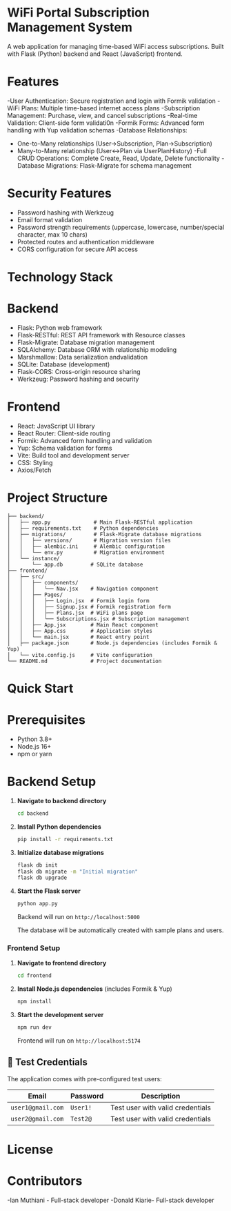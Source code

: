 # WiFi Portal Subscription Management System

A web application for managing time-based WiFi access subscriptions. Built with Flask (Python) backend and React (JavaScript) frontend.

# Features

-User Authentication: Secure registration and login with Formik validation
-WiFi Plans: Multiple time-based internet access plans
-Subscription Management: Purchase, view, and cancel subscriptions
-Real-time Validation: Client-side form validati0n
-Formik Forms: Advanced form handling with Yup validation schemas
-Database Relationships:
  - One-to-Many relationships (User→Subscription, Plan→Subscription)
  - Many-to-Many relationship (User↔Plan via UserPlanHistory)
-Full CRUD Operations: Complete Create, Read, Update, Delete functionality
-Database Migrations: Flask-Migrate for schema management

# Security Features
- Password hashing with Werkzeug
- Email format validation
- Password strength requirements (uppercase, lowercase, number/special character, max 10 chars)
- Protected routes and authentication middleware
- CORS configuration for secure API access

# Technology Stack

#  Backend
- Flask: Python web framework
- Flask-RESTful: REST API framework with Resource classes
- Flask-Migrate: Database migration management
- SQLAlchemy: Database ORM with relationship modeling
- Marshmallow: Data serialization andvalidation
- SQLite: Database (development)
- Flask-CORS: Cross-origin resource sharing
- Werkzeug: Password hashing and security

# Frontend
- React: JavaScript UI library
- React Router: Client-side routing
- Formik: Advanced form handling and validation
- Yup: Schema validation for forms
- Vite: Build tool and development server
- CSS: Styling
- Axios/Fetch

# Project Structure
```
├── backend/
│   ├── app.py              # Main Flask-RESTful application
│   ├── requirements.txt    # Python dependencies
│   ├── migrations/         # Flask-Migrate database migrations
│   │   ├── versions/       # Migration version files
│   │   ├── alembic.ini     # Alembic configuration
│   │   └── env.py          # Migration environment
│   └── instance/
│       └── app.db         # SQLite database
├── frontend/
│   ├── src/
│   │   ├── components/
│   │   │   └── Nav.jsx    # Navigation component
│   │   ├── Pages/
│   │   │   ├── Login.jsx  # Formik login form
│   │   │   ├── Signup.jsx # Formik registration form
│   │   │   ├── Plans.jsx  # WiFi plans page
│   │   │   └── Subscriptions.jsx # Subscription management
│   │   ├── App.jsx        # Main React component
│   │   ├── App.css        # Application styles
│   │   └── main.jsx       # React entry point
│   ├── package.json       # Node.js dependencies (includes Formik & Yup)
│   └── vite.config.js     # Vite configuration
└── README.md              # Project documentation
```

# Quick Start

# Prerequisites
- Python 3.8+
- Node.js 16+
- npm or yarn

# Backend Setup

1. **Navigate to backend directory**
   ```bash
   cd backend
   ```

2. **Install Python dependencies**
   ```bash
   pip install -r requirements.txt
   ```

3. **Initialize database migrations**
   ```bash
   flask db init
   flask db migrate -m "Initial migration"
   flask db upgrade
   ```

4. **Start the Flask server**
   ```bash
   python app.py
   ```
   Backend will run on `http://localhost:5000`

   The database will be automatically created with sample plans and users.

### Frontend Setup

1. **Navigate to frontend directory**
   ```bash
   cd frontend
   ```

2. **Install Node.js dependencies** (includes Formik & Yup)
   ```bash
   npm install
   ```

3. **Start the development server**
   ```bash
   npm run dev
   ```
   Frontend will run on `http://localhost:5174`

## 🧪 Test Credentials

The application comes with pre-configured test users:

| Email | Password | Description |
|-------|----------|-------------|
| `user1@gmail.com` | `User1!` | Test user with valid credentials |
| `user2@gmail.com` | `Test2@` | Test user with valid credentials |

# License


# Contributors

-Ian Muthiani - Full-stack developer
-Donald Kiarie- Full-stack developer
